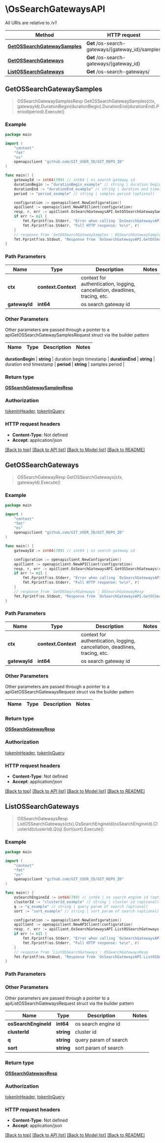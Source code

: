 # \OsSearchGatewaysAPI

All URIs are relative to */v1*

Method | HTTP request | Description
------------- | ------------- | -------------
[**GetOSSearchGatewaySamples**](OsSearchGatewaysAPI.md#GetOSSearchGatewaySamples) | **Get** /os-search-gateways/{gateway_id}/samples | 
[**GetOSSearchGateways**](OsSearchGatewaysAPI.md#GetOSSearchGateways) | **Get** /os-search-gateways/{gateway_id} | 
[**ListOSSearchGateways**](OsSearchGatewaysAPI.md#ListOSSearchGateways) | **Get** /os-search-gateways/ | 



## GetOSSearchGatewaySamples

> OSSearchGatewaySamplesResp GetOSSearchGatewaySamples(ctx, gatewayId).DurationBegin(durationBegin).DurationEnd(durationEnd).Period(period).Execute()





### Example

```go
package main

import (
	"context"
	"fmt"
	"os"
	openapiclient "github.com/GIT_USER_ID/GIT_REPO_ID"
)

func main() {
	gatewayId := int64(789) // int64 | os search gateway id
	durationBegin := "durationBegin_example" // string | duration begin timestamp (optional)
	durationEnd := "durationEnd_example" // string | duration end timestamp (optional)
	period := "period_example" // string | samples period (optional)

	configuration := openapiclient.NewConfiguration()
	apiClient := openapiclient.NewAPIClient(configuration)
	resp, r, err := apiClient.OsSearchGatewaysAPI.GetOSSearchGatewaySamples(context.Background(), gatewayId).DurationBegin(durationBegin).DurationEnd(durationEnd).Period(period).Execute()
	if err != nil {
		fmt.Fprintf(os.Stderr, "Error when calling `OsSearchGatewaysAPI.GetOSSearchGatewaySamples``: %v\n", err)
		fmt.Fprintf(os.Stderr, "Full HTTP response: %v\n", r)
	}
	// response from `GetOSSearchGatewaySamples`: OSSearchGatewaySamplesResp
	fmt.Fprintf(os.Stdout, "Response from `OsSearchGatewaysAPI.GetOSSearchGatewaySamples`: %v\n", resp)
}
```

### Path Parameters


Name | Type | Description  | Notes
------------- | ------------- | ------------- | -------------
**ctx** | **context.Context** | context for authentication, logging, cancellation, deadlines, tracing, etc.
**gatewayId** | **int64** | os search gateway id | 

### Other Parameters

Other parameters are passed through a pointer to a apiGetOSSearchGatewaySamplesRequest struct via the builder pattern


Name | Type | Description  | Notes
------------- | ------------- | ------------- | -------------

 **durationBegin** | **string** | duration begin timestamp | 
 **durationEnd** | **string** | duration end timestamp | 
 **period** | **string** | samples period | 

### Return type

[**OSSearchGatewaySamplesResp**](OSSearchGatewaySamplesResp.md)

### Authorization

[tokenInHeader](../README.md#tokenInHeader), [tokenInQuery](../README.md#tokenInQuery)

### HTTP request headers

- **Content-Type**: Not defined
- **Accept**: application/json

[[Back to top]](#) [[Back to API list]](../README.md#documentation-for-api-endpoints)
[[Back to Model list]](../README.md#documentation-for-models)
[[Back to README]](../README.md)


## GetOSSearchGateways

> OSSearchGatewayResp GetOSSearchGateways(ctx, gatewayId).Execute()





### Example

```go
package main

import (
	"context"
	"fmt"
	"os"
	openapiclient "github.com/GIT_USER_ID/GIT_REPO_ID"
)

func main() {
	gatewayId := int64(789) // int64 | os search gateway id

	configuration := openapiclient.NewConfiguration()
	apiClient := openapiclient.NewAPIClient(configuration)
	resp, r, err := apiClient.OsSearchGatewaysAPI.GetOSSearchGateways(context.Background(), gatewayId).Execute()
	if err != nil {
		fmt.Fprintf(os.Stderr, "Error when calling `OsSearchGatewaysAPI.GetOSSearchGateways``: %v\n", err)
		fmt.Fprintf(os.Stderr, "Full HTTP response: %v\n", r)
	}
	// response from `GetOSSearchGateways`: OSSearchGatewayResp
	fmt.Fprintf(os.Stdout, "Response from `OsSearchGatewaysAPI.GetOSSearchGateways`: %v\n", resp)
}
```

### Path Parameters


Name | Type | Description  | Notes
------------- | ------------- | ------------- | -------------
**ctx** | **context.Context** | context for authentication, logging, cancellation, deadlines, tracing, etc.
**gatewayId** | **int64** | os search gateway id | 

### Other Parameters

Other parameters are passed through a pointer to a apiGetOSSearchGatewaysRequest struct via the builder pattern


Name | Type | Description  | Notes
------------- | ------------- | ------------- | -------------


### Return type

[**OSSearchGatewayResp**](OSSearchGatewayResp.md)

### Authorization

[tokenInHeader](../README.md#tokenInHeader), [tokenInQuery](../README.md#tokenInQuery)

### HTTP request headers

- **Content-Type**: Not defined
- **Accept**: application/json

[[Back to top]](#) [[Back to API list]](../README.md#documentation-for-api-endpoints)
[[Back to Model list]](../README.md#documentation-for-models)
[[Back to README]](../README.md)


## ListOSSearchGateways

> OSSearchGatewaysResp ListOSSearchGateways(ctx).OsSearchEngineId(osSearchEngineId).ClusterId(clusterId).Q(q).Sort(sort).Execute()





### Example

```go
package main

import (
	"context"
	"fmt"
	"os"
	openapiclient "github.com/GIT_USER_ID/GIT_REPO_ID"
)

func main() {
	osSearchEngineId := int64(789) // int64 | os search engine id (optional)
	clusterId := "clusterId_example" // string | cluster id (optional)
	q := "q_example" // string | query param of search (optional)
	sort := "sort_example" // string | sort param of search (optional)

	configuration := openapiclient.NewConfiguration()
	apiClient := openapiclient.NewAPIClient(configuration)
	resp, r, err := apiClient.OsSearchGatewaysAPI.ListOSSearchGateways(context.Background()).OsSearchEngineId(osSearchEngineId).ClusterId(clusterId).Q(q).Sort(sort).Execute()
	if err != nil {
		fmt.Fprintf(os.Stderr, "Error when calling `OsSearchGatewaysAPI.ListOSSearchGateways``: %v\n", err)
		fmt.Fprintf(os.Stderr, "Full HTTP response: %v\n", r)
	}
	// response from `ListOSSearchGateways`: OSSearchGatewaysResp
	fmt.Fprintf(os.Stdout, "Response from `OsSearchGatewaysAPI.ListOSSearchGateways`: %v\n", resp)
}
```

### Path Parameters



### Other Parameters

Other parameters are passed through a pointer to a apiListOSSearchGatewaysRequest struct via the builder pattern


Name | Type | Description  | Notes
------------- | ------------- | ------------- | -------------
 **osSearchEngineId** | **int64** | os search engine id | 
 **clusterId** | **string** | cluster id | 
 **q** | **string** | query param of search | 
 **sort** | **string** | sort param of search | 

### Return type

[**OSSearchGatewaysResp**](OSSearchGatewaysResp.md)

### Authorization

[tokenInHeader](../README.md#tokenInHeader), [tokenInQuery](../README.md#tokenInQuery)

### HTTP request headers

- **Content-Type**: Not defined
- **Accept**: application/json

[[Back to top]](#) [[Back to API list]](../README.md#documentation-for-api-endpoints)
[[Back to Model list]](../README.md#documentation-for-models)
[[Back to README]](../README.md)

